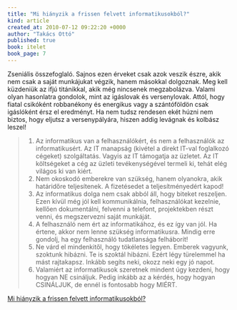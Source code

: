 ```yaml
---
title: "Mi hiányzik a frissen felvett informatikusokból?"
kind: article
created_at: 2010-07-12 09:22:20 +0000
author: "Takács Ottó"
published: true
book: itelet
book_page: 7
---
```

Zseniális összefoglaló. Sajnos ezen érveket csak azok veszik észre, akik nem csak a saját munkájukat végzik, hanem másokkal dolgoznak. Meg kell küzdeniük az ifjú titánikkal, akik még nincsenek megzabolázva. Valami olyan hasonlatra gondolok, mint az igáslovak és versenylovak. Attól, hogy fiatal csikóként robbanékony és energikus vagy a szántóföldön csak igáslóként érsz el eredményt. Ha nem tudsz rendesen ekét húzni nem biztos, hogy eljutsz a versenypályára, hiszen addig levágnak és kolbász leszel!


>1. Az informatikus van a felhasználókért, és nem a felhasználók az informatikusért. Az IT manapság (kivétel a direkt IT-val foglalkozó cégeket) szolgáltatás. Vagyis az IT támogatja az üzletet. Az IT költségeket a cég az üzleti tevékenységével termeli ki, tehát elég világos ki van kiért.
>2. Nem okoskodó emberekre van szükség, hanem olyanokra, akik határidőre teljesítenek. A fizetésedet a teljesítményedért kapod!
>3. Az informatikus dolga nem csak abból áll, hogy biteket reszeljen. Ezen kívül még jól kell kommunikálnia, felhasználókat kezelnie, kellően   dokumentálni, felvenni a telefont, projektekben részt venni, és megszervezni saját munkáját.
>4. A felhasználó nem ért az informatikához, és ez így van jól. Ha értene, akkor nem lenne szükség informatikusra. Mindig erre gondolj, ha egy felhasználó tudatlansága felháborít!
>5. Ne várd el mindenkitől, hogy tökéletes legyen. Emberek vagyunk, szoktunk hibázni. Te is szoktál hibázni. Ezért légy türelemmel ha mást rajtakapsz. Inkább segíts neki, okozz neki egy jó napot.
>6. Valamiért az informatikusok szeretnek mindent úgy kezdeni, hogy hogyan NE csináljuk. Pedig inkább az a kérdés, hogy hogyan CSINÁLJUK, de ennél is fontosabb hogy MIÉRT. 

[Mi hiányzik a frissen felvett informatikusokból?](http://pasztor.freeblog.hu/archives/2008/09/26/Mi_hianyzik_a_frissen_felvett_informatikusokbol/)
